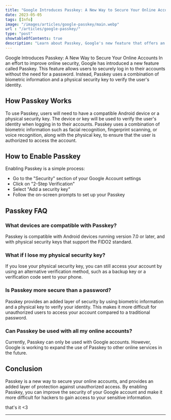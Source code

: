 ```yaml
---
title: "Google Introduces Passkey: A New Way to Secure Your Online Accounts"
date: 2023-05-05
tags: [Info]
image: "/images/articles/google-passkey/main.webp"
url : "/articles/google-passkey/"
type: "post"
showtableOfContents: true
description: "Learn about Passkey, Google's new feature that offers an alternative to passwords for more secure online account access."
---
```



Google Introduces Passkey: A New Way to Secure Your Online Accounts
In an effort to improve online security, Google has introduced a new feature called Passkey. This feature allows users to securely log in to their accounts without the need for a password. Instead, Passkey uses a combination of biometric information and a physical security key to verify the user's identity.

## How Passkey Works
To use Passkey, users will need to have a compatible Android device or a physical security key. The device or key will be used to verify the user's identity when logging in to their accounts. Passkey uses a combination of biometric information such as facial recognition, fingerprint scanning, or voice recognition, along with the physical key, to ensure that the user is authorized to access the account.

## How to Enable Passkey
Enabling Passkey is a simple process:

- Go to the "Security" section of your Google Account settings
- Click on "2-Step Verification"
- Select "Add a security key"
- Follow the on-screen prompts to set up your Passkey

## Passkey FAQ
### What devices are compatible with Passkey?
Passkey is compatible with Android devices running version 7.0 or later, and with physical security keys that support the FIDO2 standard.

### What if I lose my physical security key?
If you lose your physical security key, you can still access your account by using an alternative verification method, such as a backup key or a verification code sent to your phone.

### Is Passkey more secure than a password?
Passkey provides an added layer of security by using biometric information and a physical key to verify your identity. This makes it more difficult for unauthorized users to access your account compared to a traditional password.

### Can Passkey be used with all my online accounts?
Currently, Passkey can only be used with Google accounts. However, Google is working to expand the use of Passkey to other online services in the future.

## Conclusion
Passkey is a new way to secure your online accounts, and provides an added layer of protection against unauthorized access. By enabling Passkey, you can improve the security of your Google account and make it more difficult for hackers to gain access to your sensitive information.

that's it <3

---

  